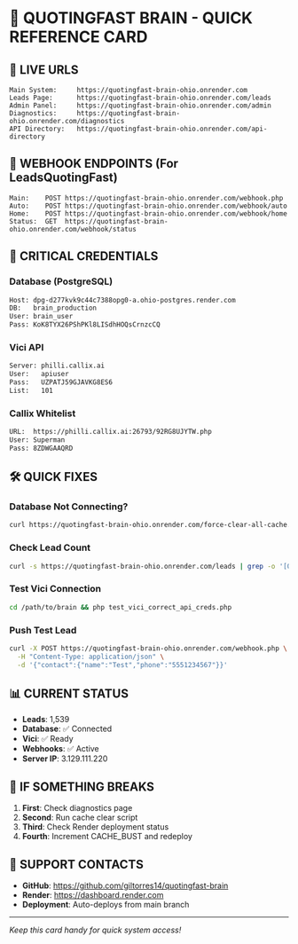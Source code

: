 # 🚀 QUOTINGFAST BRAIN - QUICK REFERENCE CARD

## 🔗 LIVE URLS
```
Main System:     https://quotingfast-brain-ohio.onrender.com
Leads Page:      https://quotingfast-brain-ohio.onrender.com/leads
Admin Panel:     https://quotingfast-brain-ohio.onrender.com/admin
Diagnostics:     https://quotingfast-brain-ohio.onrender.com/diagnostics
API Directory:   https://quotingfast-brain-ohio.onrender.com/api-directory
```

## 📨 WEBHOOK ENDPOINTS (For LeadsQuotingFast)
```
Main:    POST https://quotingfast-brain-ohio.onrender.com/webhook.php
Auto:    POST https://quotingfast-brain-ohio.onrender.com/webhook/auto
Home:    POST https://quotingfast-brain-ohio.onrender.com/webhook/home
Status:  GET  https://quotingfast-brain-ohio.onrender.com/webhook/status
```

## 🔑 CRITICAL CREDENTIALS

### Database (PostgreSQL)
```bash
Host: dpg-d277kvk9c44c7388opg0-a.ohio-postgres.render.com
DB:   brain_production
User: brain_user
Pass: KoK8TYX26PShPKl8LISdhHOQsCrnzcCQ
```

### Vici API
```bash
Server: philli.callix.ai
User:   apiuser
Pass:   UZPATJ59GJAVKG8ES6
List:   101
```

### Callix Whitelist
```bash
URL:  https://philli.callix.ai:26793/92RG8UJYTW.php
User: Superman
Pass: 8ZDWGAAQRD
```

## 🛠️ QUICK FIXES

### Database Not Connecting?
```bash
curl https://quotingfast-brain-ohio.onrender.com/force-clear-all-cache.php
```

### Check Lead Count
```bash
curl -s https://quotingfast-brain-ohio.onrender.com/leads | grep -o '[0-9]\+' | head -1
```

### Test Vici Connection
```bash
cd /path/to/brain && php test_vici_correct_api_creds.php
```

### Push Test Lead
```bash
curl -X POST https://quotingfast-brain-ohio.onrender.com/webhook.php \
  -H "Content-Type: application/json" \
  -d '{"contact":{"name":"Test","phone":"5551234567"}}'
```

## 📊 CURRENT STATUS
- **Leads**: 1,539
- **Database**: ✅ Connected
- **Vici**: ✅ Ready
- **Webhooks**: ✅ Active
- **Server IP**: 3.129.111.220

## 🚨 IF SOMETHING BREAKS

1. **First**: Check diagnostics page
2. **Second**: Run cache clear script
3. **Third**: Check Render deployment status
4. **Fourth**: Increment CACHE_BUST and redeploy

## 📱 SUPPORT CONTACTS
- **GitHub**: https://github.com/giltorres14/quotingfast-brain
- **Render**: https://dashboard.render.com
- **Deployment**: Auto-deploys from main branch

---
*Keep this card handy for quick system access!*
